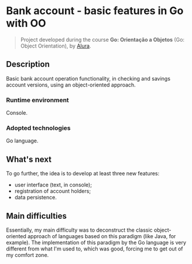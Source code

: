 # Bank account - basic features in Go with OO

> Project developed during the course **Go: Orientação a Objetos** (Go: Object Orientation), by [Alura](https://alura.com.br).

## Description
Basic bank account operation functionality, in checking and savings account versions, using an object-oriented approach.

### Runtime environment
Console.

### Adopted technologies
Go language.

## What's next
To go further, the idea is to develop at least three new features:

- user interface (text, in console);
- registration of account holders;
- data persistence.

## Main difficulties
Essentially, my main difficulty was to deconstruct the classic object-oriented approach of languages based on this paradigm (like Java, for example). The implementation of this paradigm by the Go language is very different from what I'm used to, which was good, forcing me to get out of my comfort zone.